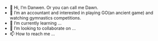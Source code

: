 - 👋 Hi, I’m Danwen. Or you can call me Dawn.
- 👀 I’m an accountant and interested in playing GO(an ancient game) and watching gymnastics competitions.
- 🌱 I’m currently learning ...
- 💞️ I’m looking to collaborate on ...
- 📫 How to reach me ...

<!---
danwenzhou/danwenzhou is a ✨ special ✨ repository because its `README.md` (this file) appears on your GitHub profile.
You can click the Preview link to take a look at your changes.
--->
